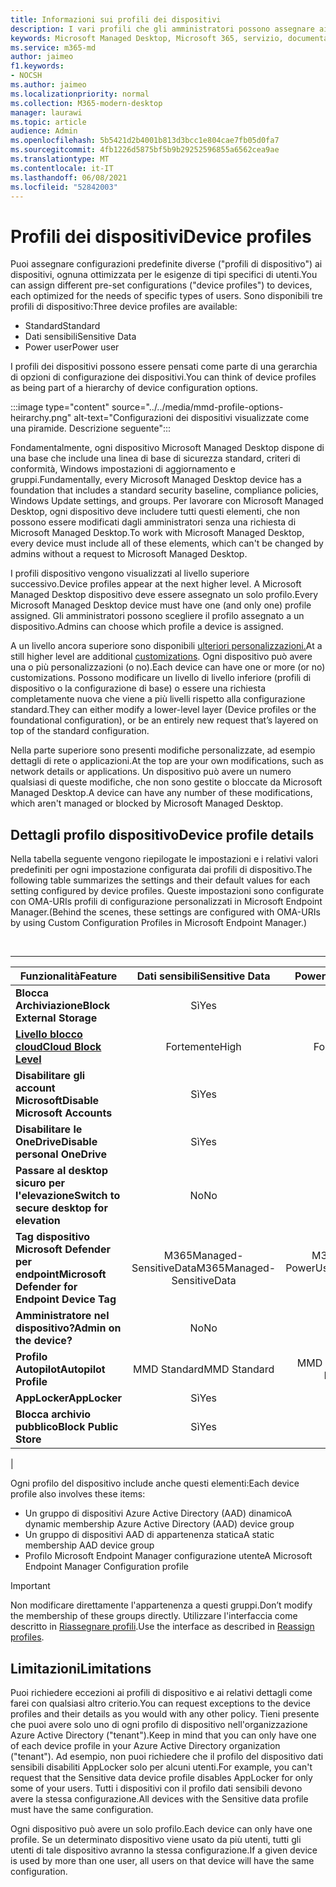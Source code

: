 ```yaml
---
title: Informazioni sui profili dei dispositivi
description: I vari profili che gli amministratori possono assegnare ai dispositivi
keywords: Microsoft Managed Desktop, Microsoft 365, servizio, documentazione
ms.service: m365-md
author: jaimeo
f1.keywords:
- NOCSH
ms.author: jaimeo
ms.localizationpriority: normal
ms.collection: M365-modern-desktop
manager: laurawi
ms.topic: article
audience: Admin
ms.openlocfilehash: 5b5421d2b4001b813d3bcc1e804cae7fb05d0fa7
ms.sourcegitcommit: 4fb1226d5875bf5b9b29252596855a6562cea9ae
ms.translationtype: MT
ms.contentlocale: it-IT
ms.lasthandoff: 06/08/2021
ms.locfileid: "52842003"
---
```

# <a name="device-profiles"></a><span data-ttu-id="d3543-104">Profili dei dispositivi</span><span class="sxs-lookup"><span data-stu-id="d3543-104">Device profiles</span></span>

<span data-ttu-id="d3543-105">Puoi assegnare configurazioni predefinite diverse ("profili di dispositivo") ai dispositivi, ognuna ottimizzata per le esigenze di tipi specifici di utenti.</span><span class="sxs-lookup"><span data-stu-id="d3543-105">You can assign different pre-set configurations ("device profiles") to devices, each optimized for the needs of specific types of users.</span></span> <span data-ttu-id="d3543-106">Sono disponibili tre profili di dispositivo:</span><span class="sxs-lookup"><span data-stu-id="d3543-106">Three device profiles are available:</span></span>

- <span data-ttu-id="d3543-107">Standard</span><span class="sxs-lookup"><span data-stu-id="d3543-107">Standard</span></span>
- <span data-ttu-id="d3543-108">Dati sensibili</span><span class="sxs-lookup"><span data-stu-id="d3543-108">Sensitive Data</span></span>
- <span data-ttu-id="d3543-109">Power user</span><span class="sxs-lookup"><span data-stu-id="d3543-109">Power user</span></span>

<span data-ttu-id="d3543-110">I profili dei dispositivi possono essere pensati come parte di una gerarchia di opzioni di configurazione dei dispositivi.</span><span class="sxs-lookup"><span data-stu-id="d3543-110">You can think of device profiles as being part of a hierarchy of device configuration options.</span></span>

:::image type="content" source="../../media/mmd-profile-options-heirarchy.png" alt-text="Configurazioni dei dispositivi visualizzate come una piramide. Descrizione seguente":::

<span data-ttu-id="d3543-112">Fondamentalmente, ogni dispositivo Microsoft Managed Desktop dispone di una base che include una linea di base di sicurezza standard, criteri di conformità, Windows impostazioni di aggiornamento e gruppi.</span><span class="sxs-lookup"><span data-stu-id="d3543-112">Fundamentally, every Microsoft Managed Desktop device has a foundation that includes a standard security baseline, compliance policies, Windows Update settings, and groups.</span></span> <span data-ttu-id="d3543-113">Per lavorare con Microsoft Managed Desktop, ogni dispositivo deve includere tutti questi elementi, che non possono essere modificati dagli amministratori senza una richiesta di Microsoft Managed Desktop.</span><span class="sxs-lookup"><span data-stu-id="d3543-113">To work with Microsoft Managed Desktop, every device must include all of these elements, which can't be changed by admins without a request to Microsoft Managed Desktop.</span></span>

<span data-ttu-id="d3543-114">I profili dispositivo vengono visualizzati al livello superiore successivo.</span><span class="sxs-lookup"><span data-stu-id="d3543-114">Device profiles appear at the next higher level.</span></span> <span data-ttu-id="d3543-115">A Microsoft Managed Desktop dispositivo deve essere assegnato un solo profilo.</span><span class="sxs-lookup"><span data-stu-id="d3543-115">Every Microsoft Managed Desktop device must have one (and only one) profile assigned.</span></span> <span data-ttu-id="d3543-116">Gli amministratori possono scegliere il profilo assegnato a un dispositivo.</span><span class="sxs-lookup"><span data-stu-id="d3543-116">Admins can choose which profile a device is assigned.</span></span>

<span data-ttu-id="d3543-117">A un livello ancora superiore sono disponibili [ulteriori personalizzazioni.](customizing.md)</span><span class="sxs-lookup"><span data-stu-id="d3543-117">At a still higher level are additional [customizations](customizing.md).</span></span> <span data-ttu-id="d3543-118">Ogni dispositivo può avere una o più personalizzazioni (o no).</span><span class="sxs-lookup"><span data-stu-id="d3543-118">Each device can have one or more (or no) customizations.</span></span> <span data-ttu-id="d3543-119">Possono modificare un livello di livello inferiore (profili di dispositivo o la configurazione di base) o essere una richiesta completamente nuova che viene a più livelli rispetto alla configurazione standard.</span><span class="sxs-lookup"><span data-stu-id="d3543-119">They can either modify a lower-level layer (Device profiles or the foundational configuration),  or be an entirely new request that’s layered on top of the standard configuration.</span></span>

<span data-ttu-id="d3543-120">Nella parte superiore sono presenti modifiche personalizzate, ad esempio dettagli di rete o applicazioni.</span><span class="sxs-lookup"><span data-stu-id="d3543-120">At the top are your own modifications, such as network details or applications.</span></span> <span data-ttu-id="d3543-121">Un dispositivo può avere un numero qualsiasi di queste modifiche, che non sono gestite o bloccate da Microsoft Managed Desktop.</span><span class="sxs-lookup"><span data-stu-id="d3543-121">A device can have any number of these modifications, which aren't managed or blocked by Microsoft Managed Desktop.</span></span>


## <a name="device-profile-details"></a><span data-ttu-id="d3543-122">Dettagli profilo dispositivo</span><span class="sxs-lookup"><span data-stu-id="d3543-122">Device profile details</span></span>

<span data-ttu-id="d3543-123">Nella tabella seguente vengono riepilogate le impostazioni e i relativi valori predefiniti per ogni impostazione configurata dai profili di dispositivo.</span><span class="sxs-lookup"><span data-stu-id="d3543-123">The following table summarizes the settings and their default values for each setting configured by device profiles.</span></span> <span data-ttu-id="d3543-124">Queste impostazioni sono configurate con OMA-URIs profili di configurazione personalizzati in Microsoft Endpoint Manager.</span><span class="sxs-lookup"><span data-stu-id="d3543-124">(Behind the scenes, these settings are configured with OMA-URIs by using Custom Configuration Profiles in Microsoft Endpoint Manager.)</span></span>

<br>

****

|<span data-ttu-id="d3543-125">Funzionalità</span><span class="sxs-lookup"><span data-stu-id="d3543-125">Feature</span></span>|<span data-ttu-id="d3543-126">Dati sensibili</span><span class="sxs-lookup"><span data-stu-id="d3543-126">Sensitive Data</span></span>|<span data-ttu-id="d3543-127">Power User</span><span class="sxs-lookup"><span data-stu-id="d3543-127">Power User</span></span>|<span data-ttu-id="d3543-128">Standard</span><span class="sxs-lookup"><span data-stu-id="d3543-128">Standard</span></span>|
|---|:---:|:---:|:---:|
|<span data-ttu-id="d3543-129">**Blocca Archiviazione**</span><span class="sxs-lookup"><span data-stu-id="d3543-129">**Block External Storage**</span></span>|<span data-ttu-id="d3543-130">Sì</span><span class="sxs-lookup"><span data-stu-id="d3543-130">Yes</span></span>|<span data-ttu-id="d3543-131">Sì</span><span class="sxs-lookup"><span data-stu-id="d3543-131">Yes</span></span>|<span data-ttu-id="d3543-132">No</span><span class="sxs-lookup"><span data-stu-id="d3543-132">No</span></span>|
|<span data-ttu-id="d3543-133">**[Livello blocco cloud](/graph/api/resources/intune-deviceconfig-defendercloudblockleveltype)**</span><span class="sxs-lookup"><span data-stu-id="d3543-133">**[Cloud Block Level](/graph/api/resources/intune-deviceconfig-defendercloudblockleveltype)**</span></span>|<span data-ttu-id="d3543-134">Fortemente</span><span class="sxs-lookup"><span data-stu-id="d3543-134">High</span></span>|<span data-ttu-id="d3543-135">Fortemente</span><span class="sxs-lookup"><span data-stu-id="d3543-135">High</span></span>|<span data-ttu-id="d3543-136">Fortemente</span><span class="sxs-lookup"><span data-stu-id="d3543-136">High</span></span>|
|<span data-ttu-id="d3543-137">**Disabilitare gli account Microsoft**</span><span class="sxs-lookup"><span data-stu-id="d3543-137">**Disable Microsoft Accounts**</span></span>|<span data-ttu-id="d3543-138">Sì</span><span class="sxs-lookup"><span data-stu-id="d3543-138">Yes</span></span>|<span data-ttu-id="d3543-139">Sì</span><span class="sxs-lookup"><span data-stu-id="d3543-139">Yes</span></span>|<span data-ttu-id="d3543-140">No</span><span class="sxs-lookup"><span data-stu-id="d3543-140">No</span></span>|
|<span data-ttu-id="d3543-141">**Disabilitare le OneDrive**</span><span class="sxs-lookup"><span data-stu-id="d3543-141">**Disable personal OneDrive**</span></span>|<span data-ttu-id="d3543-142">Sì</span><span class="sxs-lookup"><span data-stu-id="d3543-142">Yes</span></span>|<span data-ttu-id="d3543-143">Sì</span><span class="sxs-lookup"><span data-stu-id="d3543-143">Yes</span></span>|<span data-ttu-id="d3543-144">No</span><span class="sxs-lookup"><span data-stu-id="d3543-144">No</span></span>|
|<span data-ttu-id="d3543-145">**Passare al desktop sicuro per l'elevazione**</span><span class="sxs-lookup"><span data-stu-id="d3543-145">**Switch to secure desktop for elevation**</span></span>|<span data-ttu-id="d3543-146">No</span><span class="sxs-lookup"><span data-stu-id="d3543-146">No</span></span>|<span data-ttu-id="d3543-147">Sì</span><span class="sxs-lookup"><span data-stu-id="d3543-147">Yes</span></span>|<span data-ttu-id="d3543-148">No</span><span class="sxs-lookup"><span data-stu-id="d3543-148">No</span></span>|
|<span data-ttu-id="d3543-149">**Tag dispositivo Microsoft Defender per endpoint**</span><span class="sxs-lookup"><span data-stu-id="d3543-149">**Microsoft Defender for Endpoint Device Tag**</span></span>|<span data-ttu-id="d3543-150">M365Managed-SensitiveData</span><span class="sxs-lookup"><span data-stu-id="d3543-150">M365Managed-SensitiveData</span></span>|<span data-ttu-id="d3543-151">M365Managed-PowerUser</span><span class="sxs-lookup"><span data-stu-id="d3543-151">M365Managed-PowerUser</span></span>|<span data-ttu-id="d3543-152">M365Managed-Standard</span><span class="sxs-lookup"><span data-stu-id="d3543-152">M365Managed-Standard</span></span>|
|<span data-ttu-id="d3543-153">**Amministratore nel dispositivo?**</span><span class="sxs-lookup"><span data-stu-id="d3543-153">**Admin on the device?**</span></span>|<span data-ttu-id="d3543-154">No</span><span class="sxs-lookup"><span data-stu-id="d3543-154">No</span></span>|<span data-ttu-id="d3543-155">Sì</span><span class="sxs-lookup"><span data-stu-id="d3543-155">Yes</span></span>|<span data-ttu-id="d3543-156">No</span><span class="sxs-lookup"><span data-stu-id="d3543-156">No</span></span>|
|<span data-ttu-id="d3543-157">**Profilo Autopilot**</span><span class="sxs-lookup"><span data-stu-id="d3543-157">**Autopilot Profile**</span></span>|<span data-ttu-id="d3543-158">MMD Standard</span><span class="sxs-lookup"><span data-stu-id="d3543-158">MMD Standard</span></span>|<span data-ttu-id="d3543-159">MMD Power User</span><span class="sxs-lookup"><span data-stu-id="d3543-159">MMD Power User</span></span>|<span data-ttu-id="d3543-160">MMD Standard</span><span class="sxs-lookup"><span data-stu-id="d3543-160">MMD Standard</span></span>|
|<span data-ttu-id="d3543-161">**AppLocker**</span><span class="sxs-lookup"><span data-stu-id="d3543-161">**AppLocker**</span></span>|<span data-ttu-id="d3543-162">Sì</span><span class="sxs-lookup"><span data-stu-id="d3543-162">Yes</span></span>|<span data-ttu-id="d3543-163">No</span><span class="sxs-lookup"><span data-stu-id="d3543-163">No</span></span>|<span data-ttu-id="d3543-164">No</span><span class="sxs-lookup"><span data-stu-id="d3543-164">No</span></span>|
|<span data-ttu-id="d3543-165">**Blocca archivio pubblico**</span><span class="sxs-lookup"><span data-stu-id="d3543-165">**Block Public Store**</span></span>|<span data-ttu-id="d3543-166">Sì</span><span class="sxs-lookup"><span data-stu-id="d3543-166">Yes</span></span>|<span data-ttu-id="d3543-167">Sì</span><span class="sxs-lookup"><span data-stu-id="d3543-167">Yes</span></span>|<span data-ttu-id="d3543-168">No</span><span class="sxs-lookup"><span data-stu-id="d3543-168">No</span></span>|
|

<span data-ttu-id="d3543-169">Ogni profilo del dispositivo include anche questi elementi:</span><span class="sxs-lookup"><span data-stu-id="d3543-169">Each device profile also involves these items:</span></span>

- <span data-ttu-id="d3543-170">Un gruppo di dispositivi Azure Active Directory (AAD) dinamico</span><span class="sxs-lookup"><span data-stu-id="d3543-170">A dynamic membership Azure Active Directory (AAD) device group</span></span>
- <span data-ttu-id="d3543-171">Un gruppo di dispositivi AAD di appartenenza statica</span><span class="sxs-lookup"><span data-stu-id="d3543-171">A static membership AAD device group</span></span>
- <span data-ttu-id="d3543-172">Profilo Microsoft Endpoint Manager configurazione utente</span><span class="sxs-lookup"><span data-stu-id="d3543-172">A Microsoft Endpoint Manager Configuration profile</span></span>

> [!IMPORTANT]
> <span data-ttu-id="d3543-173">Non modificare direttamente l'appartenenza a questi gruppi.</span><span class="sxs-lookup"><span data-stu-id="d3543-173">Don’t modify the membership of these groups directly.</span></span> <span data-ttu-id="d3543-174">Utilizzare l'interfaccia come descritto in [Riassegnare profili](../working-with-managed-desktop/change-device-profile.md).</span><span class="sxs-lookup"><span data-stu-id="d3543-174">Use the interface as described in [Reassign profiles](../working-with-managed-desktop/change-device-profile.md).</span></span>

## <a name="limitations"></a><span data-ttu-id="d3543-175">Limitazioni</span><span class="sxs-lookup"><span data-stu-id="d3543-175">Limitations</span></span>

<span data-ttu-id="d3543-176">Puoi richiedere eccezioni ai profili di dispositivo e ai relativi dettagli come farei con qualsiasi altro criterio.</span><span class="sxs-lookup"><span data-stu-id="d3543-176">You can request exceptions to the device profiles and their details as you would with any other policy.</span></span> <span data-ttu-id="d3543-177">Tieni presente che puoi avere solo uno di ogni profilo di dispositivo nell'organizzazione Azure Active Directory ("tenant").</span><span class="sxs-lookup"><span data-stu-id="d3543-177">Keep in mind that you can only have one of each device profile in your Azure Active Directory organization ("tenant").</span></span> <span data-ttu-id="d3543-178">Ad esempio, non puoi richiedere che il profilo del dispositivo dati sensibili disabiliti AppLocker solo per alcuni utenti.</span><span class="sxs-lookup"><span data-stu-id="d3543-178">For example, you can't request that the Sensitive data device profile disables AppLocker for only some of your users.</span></span> <span data-ttu-id="d3543-179">Tutti i dispositivi con il profilo dati sensibili devono avere la stessa configurazione.</span><span class="sxs-lookup"><span data-stu-id="d3543-179">All devices with the Sensitive data profile must have the same configuration.</span></span>

<span data-ttu-id="d3543-180">Ogni dispositivo può avere un solo profilo.</span><span class="sxs-lookup"><span data-stu-id="d3543-180">Each device can only have one profile.</span></span> <span data-ttu-id="d3543-181">Se un determinato dispositivo viene usato da più utenti, tutti gli utenti di tale dispositivo avranno la stessa configurazione.</span><span class="sxs-lookup"><span data-stu-id="d3543-181">If a given device is used by more than one user, all users on that device will have the same configuration.</span></span>
